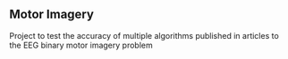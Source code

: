 ## Motor Imagery
Project to test the accuracy of multiple algorithms published in articles to the EEG binary motor imagery problem